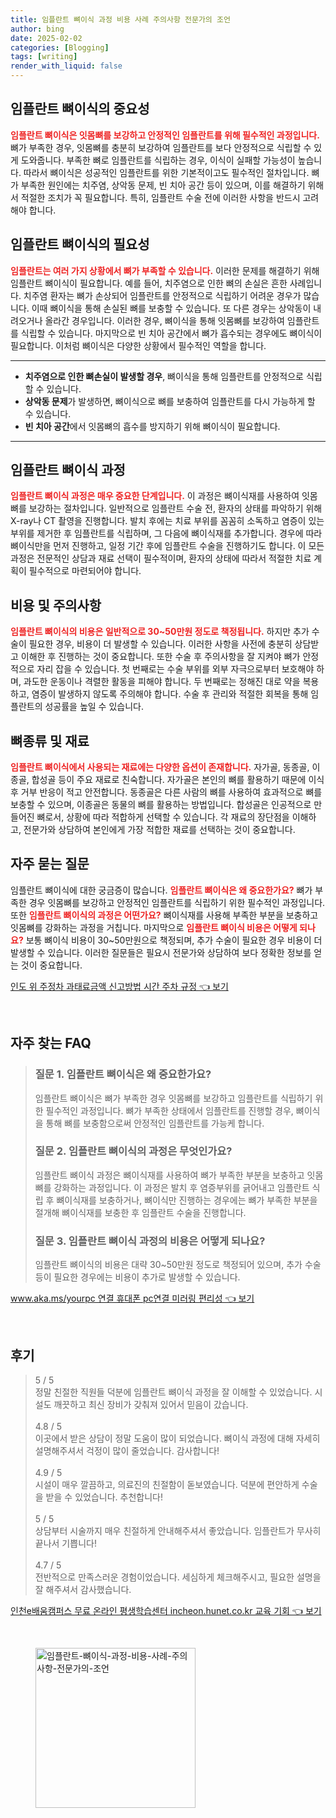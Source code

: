 ```yaml
---
title: 임플란트 뼈이식 과정 비용 사례 주의사항 전문가의 조언
author: bing
date: 2025-02-02
categories: [Blogging]
tags: [writing]
render_with_liquid: false
---
```



<h2 id='임플란트_뼈이식의_중요성'>임플란트 뼈이식의 중요성</h2>

<p><b><span style="color: #ee2323;">임플란트 뼈이식은 잇몸뼈를 보강하고 안정적인 임플란트를 위해 필수적인 과정입니다.</span></b> 뼈가 부족한 경우, 잇몸뼈를 충분히 보강하여 임플란트를 보다 안정적으로 식립할 수 있게 도와줍니다. 부족한 뼈로 임플란트를 식립하는 경우, 이식이 실패할 가능성이 높습니다. 따라서 뼈이식은 성공적인 임플란트를 위한 기본적이고도 필수적인 절차입니다. 뼈가 부족한 원인에는 치주염, 상악동 문제, 빈 치아 공간 등이 있으며, 이를 해결하기 위해서 적절한 조치가 꼭 필요합니다. 특히, 임플란트 수술 전에 이러한 사항을 반드시 고려해야 합니다.</p>

<h2 id='임플란트_뼈이식의_필요성'>임플란트 뼈이식의 필요성</h2>

<p><b><span style="color: #ee2323;">임플란트는 여러 가지 상황에서 뼈가 부족할 수 있습니다.</span></b> 이러한 문제를 해결하기 위해 임플란트 뼈이식이 필요합니다. 예를 들어, 치주염으로 인한 뼈의 손실은 흔한 사례입니다. 치주염 환자는 뼈가 손상되어 임플란트를 안정적으로 식립하기 어려운 경우가 많습니다. 이때 뼈이식을 통해 손실된 뼈를 보충할 수 있습니다. 또 다른 경우는 상악동이 내려오거나 올라간 경우입니다. 이러한 경우, 뼈이식을 통해 잇몸뼈를 보강하여 임플란트를 식립할 수 있습니다. 마지막으로 빈 치아 공간에서 뼈가 흡수되는 경우에도 뼈이식이 필요합니다. 이처럼 뼈이식은 다양한 상황에서 필수적인 역할을 합니다.</p>

<hr />

<ul>
    <li><b>치주염으로 인한 뼈손실이 발생할 경우</b>, 뼈이식을 통해 임플란트를 안정적으로 식립할 수 있습니다.</li>
    <li><b>상악동 문제</b>가 발생하면, 뼈이식으로 뼈를 보충하여 임플란트를 다시 가능하게 할 수 있습니다.</li>
    <li><b>빈 치아 공간</b>에서 잇몸뼈의 흡수를 방지하기 위해 뼈이식이 필요합니다.</li>
</ul>

<hr />

<h2 id='임플란트_뼈이식_과정'>임플란트 뼈이식 과정</h2>

<p><b><span style="color: #ee2323;">임플란트 뼈이식 과정은 매우 중요한 단계입니다.</span></b> 이 과정은 뼈이식재를 사용하여 잇몸뼈를 보강하는 절차입니다. 일반적으로 임플란트 수술 전, 환자의 상태를 파악하기 위해 X-ray나 CT 촬영을 진행합니다. 발치 후에는 치료 부위를 꼼꼼히 소독하고 염증이 있는 부위를 제거한 후 임플란트를 식립하며, 그 다음에 뼈이식재를 추가합니다. 경우에 따라 뼈이식만을 먼저 진행하고, 일정 기간 후에 임플란트 수술을 진행하기도 합니다. 이 모든 과정은 전문적인 상담과 재료 선택이 필수적이며, 환자의 상태에 따라서 적절한 치료 계획이 필수적으로 마련되어야 합니다.</p>

<h2 id='비용_및_주의사항'>비용 및 주의사항</h2>

<p><b><span style="color: #ee2323;">임플란트 뼈이식의 비용은 일반적으로 30~50만원 정도로 책정됩니다.</span></b> 하지만 추가 수술이 필요한 경우, 비용이 더 발생할 수 있습니다. 이러한 사항을 사전에 충분히 상담받고 이해한 후 진행하는 것이 중요합니다. 또한 수술 후 주의사항을 잘 지켜야 뼈가 안정적으로 자리 잡을 수 있습니다. 첫 번째로는 수술 부위를 외부 자극으로부터 보호해야 하며, 과도한 운동이나 격렬한 활동을 피해야 합니다. 두 번째로는 정해진 대로 약을 복용하고, 염증이 발생하지 않도록 주의해야 합니다. 수술 후 관리와 적절한 회복을 통해 임플란트의 성공률을 높일 수 있습니다.</p>

<h2 id='뼈종류_및_재료'>뼈종류 및 재료</h2>

<p><b><span style="color: #ee2323;">임플란트 뼈이식에서 사용되는 재료에는 다양한 옵션이 존재합니다.</span></b> 자가골, 동종골, 이종골, 합성골 등이 주요 재료로 친숙합니다. 자가골은 본인의 뼈를 활용하기 때문에 이식 후 거부 반응이 적고 안전합니다. 동종골은 다른 사람의 뼈를 사용하여 효과적으로 뼈를 보충할 수 있으며, 이종골은 동물의 뼈를 활용하는 방법입니다. 합성골은 인공적으로 만들어진 뼈로서, 상황에 따라 적합하게 선택할 수 있습니다. 각 재료의 장단점을 이해하고, 전문가와 상담하여 본인에게 가장 적합한 재료를 선택하는 것이 중요합니다.</p>

<h2 id='자주_묻는_질문'>자주 묻는 질문</h2>

<p>임플란트 뼈이식에 대한 궁금증이 많습니다. <b><span style="color: #ee2323;">임플란트 뼈이식은 왜 중요한가요?</span></b> 뼈가 부족한 경우 잇몸뼈를 보강하고 안정적인 임플란트를 식립하기 위한 필수적인 과정입니다. 또한 <b><span style="color: #ee2323;">임플란트 뼈이식의 과정은 어떤가요?</span></b> 뼈이식재를 사용해 부족한 부분을 보충하고 잇몸뼈를 강화하는 과정을 거칩니다. 마지막으로 <b><span style="color: #ee2323;">임플란트 뼈이식 비용은 어떻게 되나요?</span></b> 보통 뼈이식 비용이 30~50만원으로 책정되며, 추가 수술이 필요한 경우 비용이 더 발생할 수 있습니다. 이러한 질문들은 필요시 전문가와 상담하여 보다 정확한 정보를 얻는 것이 중요합니다.</p>


<p><a class="click-button" title="인도 위 주정차 과태료금액 신고방법 시간 주차 규정" href="https://24nara.github.io/posts/%EC%9D%B8%EB%8F%84-%EC%9C%84-%EC%A3%BC%EC%A0%95%EC%B0%A8-%EA%B3%BC%ED%83%9C%EB%A3%8C%EA%B8%88%EC%95%A1-%EC%8B%A0%EA%B3%A0%EB%B0%A9%EB%B2%95-%EC%8B%9C%EA%B0%84-%EC%A3%BC%EC%B0%A8-%EA%B7%9C%EC%A0%95/" rel="dofollow">인도 위 주정차 과태료금액 신고방법 시간 주차 규정 👈 보기</a></p><br>
<h2 id='자주_찾는_FAQ'>자주 찾는 FAQ</h2>
<div itemscope="" itemtype="https://schema.org/FAQPage"> 
<blockquote> 
<div itemscope="" itemprop="mainEntity" itemtype="https://schema.org/Question"> 
<h3 itemprop="name">질문 1. 임플란트 뼈이식은 왜 중요한가요?</h3> 
<div itemscope="" itemprop="acceptedAnswer" itemtype="https://schema.org/Answer"> 
<span itemprop="text"> 
<p>임플란트 뼈이식은 뼈가 부족한 경우 잇몸뼈를 보강하고 임플란트를 식립하기 위한 필수적인 과정입니다. 뼈가 부족한 상태에서 임플란트를 진행할 경우, 뼈이식을 통해 뼈를 보충함으로써 안정적인 임플란트를 가능케 합니다.</p> 
</span> 
</div> 
</div> 
<div itemscope="" itemprop="mainEntity" itemtype="https://schema.org/Question"> 
<h3 itemprop="name">질문 2. 임플란트 뼈이식의 과정은 무엇인가요?</h3> 
<div itemscope="" itemprop="acceptedAnswer" itemtype="https://schema.org/Answer"> 
<span itemprop="text"> 
<p>임플란트 뼈이식 과정은 뼈이식재를 사용하여 뼈가 부족한 부분을 보충하고 잇몸뼈를 강화하는 과정입니다. 이 과정은 발치 후 염증부위를 긁어내고 임플란트 식립 후 뼈이식재를 보충하거나, 뼈이식만 진행하는 경우에는 뼈가 부족한 부분을 절개해 뼈이식재를 보충한 후 임플란트 수술을 진행합니다.</p> 
</span> 
</div> 
</div> 
<div itemscope="" itemprop="mainEntity" itemtype="https://schema.org/Question"> 
<h3 itemprop="name">질문 3. 임플란트 뼈이식 과정의 비용은 어떻게 되나요?</h3> 
<div itemscope="" itemprop="acceptedAnswer" itemtype="https://schema.org/Answer"> 
<span itemprop="text"> 
<p>임플란트 뼈이식의 비용은 대략 30~50만원 정도로 책정되어 있으며, 추가 수술 등이 필요한 경우에는 비용이 추가로 발생할 수 있습니다.</p> 
</span> 
</div> 
</div> 
</blockquote> 
</div>
<p><a class="click-button" title="www.aka.ms/yourpc 연결 휴대폰 pc연결 미러링 편리성" href="https://24nara.github.io/posts/www.aka.msyourpc-%EC%97%B0%EA%B2%B0-%ED%9C%B4%EB%8C%80%ED%8F%B0-pc%EC%97%B0%EA%B2%B0-%EB%AF%B8%EB%9F%AC%EB%A7%81-%ED%8E%B8%EB%A6%AC%EC%84%B1/" rel="dofollow">www.aka.ms/yourpc 연결 휴대폰 pc연결 미러링 편리성 👈 보기</a></p><br>
<h2 id='후기'>후기</h2>
<div itemscope itemtype="https://schema.org/Product">
  <blockquote>
  <div itemprop="review" itemscope itemtype="https://schema.org/Review">
      <div itemprop="reviewRating" itemscope itemtype="https://schema.org/Rating"> <span itemprop="ratingValue">5</span> / <span itemprop="bestRating">5</span> </div>
      <span itemprop="reviewBody">정말 친절한 직원들 덕분에 임플란트 뼈이식 과정을 잘 이해할 수 있었습니다. 시설도 깨끗하고 최신 장비가 갖춰져 있어서 믿음이 갔습니다.</span>
  </div>
  <br>
  <div itemprop="review" itemscope itemtype="https://schema.org/Review">
      <div itemprop="reviewRating" itemscope itemtype="https://schema.org/Rating"> <span itemprop="ratingValue">4.8</span> / <span itemprop="bestRating">5</span> </div>
      <span itemprop="reviewBody">이곳에서 받은 상담이 정말 도움이 많이 되었습니다. 뼈이식 과정에 대해 자세히 설명해주셔서 걱정이 많이 줄었습니다. 감사합니다!</span>
  </div>
  <br>
  <div itemprop="review" itemscope itemtype="https://schema.org/Review">
      <div itemprop="reviewRating" itemscope itemtype="https://schema.org/Rating"> <span itemprop="ratingValue">4.9</span> / <span itemprop="bestRating">5</span> </div>
      <span itemprop="reviewBody">시설이 매우 깔끔하고, 의료진의 친절함이 돋보였습니다. 덕분에 편안하게 수술을 받을 수 있었습니다. 추천합니다!</span>
  </div>
  <br>
  <div itemprop="review" itemscope itemtype="https://schema.org/Review">
      <div itemprop="reviewRating" itemscope itemtype="https://schema.org/Rating"> <span itemprop="ratingValue">5</span> / <span itemprop="bestRating">5</span> </div>
      <span itemprop="reviewBody">상담부터 시술까지 매우 친절하게 안내해주셔서 좋았습니다. 임플란트가 무사히 끝나서 기쁩니다!</span>
  </div>
  <br>
  <div itemprop="review" itemscope itemtype="https://schema.org/Review">
      <div itemprop="reviewRating" itemscope itemtype="https://schema.org/Rating"> <span itemprop="ratingValue">4.7</span> / <span itemprop="bestRating">5</span> </div>
      <span itemprop="reviewBody">전반적으로 만족스러운 경험이었습니다. 세심하게 체크해주시고, 필요한 설명을 잘 해주셔서 감사했습니다.</span>
  </div>
  </blockquote>
</div>
<p><a class="click-button" title="인천e배움캠퍼스 무료 온라인 평생학습센터 incheon.hunet.co.kr 교육 기회" href="https://24nara.github.io/posts/%EC%9D%B8%EC%B2%9Ce%EB%B0%B0%EC%9B%80%EC%BA%A0%ED%8D%BC%EC%8A%A4-%EB%AC%B4%EB%A3%8C-%EC%98%A8%EB%9D%BC%EC%9D%B8-%ED%8F%89%EC%83%9D%ED%95%99%EC%8A%B5%EC%84%BC%ED%84%B0-incheon.hunet.co.kr-%EA%B5%90%EC%9C%A1-%EA%B8%B0%ED%9A%8C/" rel="dofollow">인천e배움캠퍼스 무료 온라인 평생학습센터 incheon.hunet.co.kr 교육 기회 👈 보기</a></p><br>
<figure class="image"><img src="https://24nara.github.io/assets/img/thumbnail/임플란트-뼈이식-과정-비용-사례-주의사항-전문가의-조언.webp" alt="임플란트-뼈이식-과정-비용-사례-주의사항-전문가의-조언" width="256" height="256"></figure>